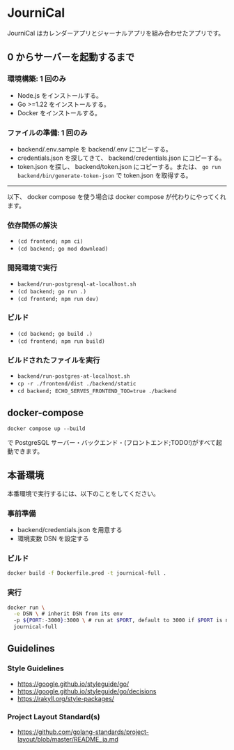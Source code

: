 # JourniCal

JourniCal はカレンダーアプリとジャーナルアプリを組み合わせたアプリです。

## 0 からサーバーを起動するまで

### 環境構築: 1 回のみ

- Node.js をインストールする。
- Go >=1.22 をインストールする。
- Docker をインストールする。

### ファイルの準備: 1 回のみ

- backend/.env.sample を backend/.env にコピーする。
- credentials.json を探してきて、 backend/credentials.json にコピーする。
- token.json を探し、 backend/token.json にコピーする。または、 `go run backend/bin/generate-token-json` で token.json を取得する。

---

以下、 docker compose を使う場合は docker compose が代わりにやってくれます。

### 依存関係の解決

- `(cd frontend; npm ci)`
- `(cd backend; go mod download)`

### 開発環境で実行

- `backend/run-postgresql-at-localhost.sh`
- `(cd backend; go run .)`
- `(cd frontend; npm run dev)`

### ビルド

- `(cd backend; go build .)`
- `(cd frontend; npm run build)`

### ビルドされたファイルを実行

- `backend/run-postgres-at-localhost.sh`
- `cp -r ./frontend/dist ./backend/static`
- `cd backend; ECHO_SERVES_FRONTEND_TOO=true ./backend`

## docker-compose

```
docker compose up --build
```

で PostgreSQL サーバー・バックエンド・(フロントエンド;TODO!)がすべて起動できます。

## 本番環境

本番環境で実行するには、以下のことをしてください。

### 事前準備

- backend/credentials.json を用意する
- 環境変数 DSN を設定する

### ビルド

```sh
docker build -f Dockerfile.prod -t journical-full .
```

### 実行

```sh
docker run \
  -e DSN \ # inherit DSN from its env
  -p ${PORT:-3000}:3000 \ # run at $PORT, default to 3000 if $PORT is not set
  journical-full
```

## Guidelines

### Style Guidelines

- <https://google.github.io/styleguide/go/>
- <https://google.github.io/styleguide/go/decisions>
- <https://rakyll.org/style-packages/>

### Project Layout Standard(s)

- <https://github.com/golang-standards/project-layout/blob/master/README_ja.md>
